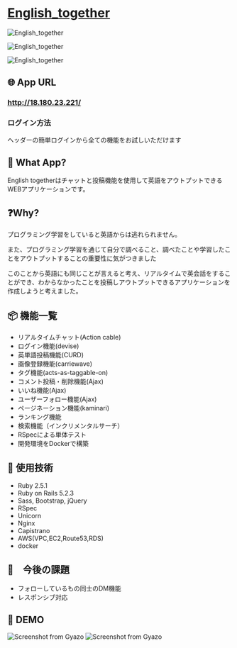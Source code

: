 # <a href="http://18.180.23.221/">English_together</a>

![English_together](https://gyazo.com/5aecf8db51e4a501826053a0461787c9/raw)

![English_together](https://gyazo.com/8f9425b53f7ed892ef366a8a9037a347/raw)

![English_together](https://gyazo.com/f6f49efcbeff317e6207f5ead0f8bae9/raw)

## 🌐 App URL

### **http://18.180.23.221/**  

<h3>ログイン方法</h3>
<p>ヘッダーの簡単ログインから全ての機能をお試しいただけます</p>

## 💬 What App?
English togetherはチャットと投稿機能を使用して英語をアウトプットできるWEBアプリケーションです。

## ❓Why?
<p>プログラミング学習をしていると英語からは逃れられません。</p>
<p>また、プログラミング学習を通じて自分で調べること、調べたことや学習したことをアウトプットすることの重要性に気がつきました</p>
<p>このことから英語にも同じことが言えると考え、リアルタイムで英会話をすることができ、わからなかったことを投稿しアウトプットできるアプリケーションを作成しようと考えました。</p>


## 📦 機能一覧
<ul>
  <li>リアルタイムチャット(Action cable)</li>
  <li>ログイン機能(devise)</li>
  <li>英単語投稿機能(CURD)</li>
  <li>画像登録機能(carriewave)</li>
  <li>タグ機能(acts-as-taggable-on)</li>
  <li>コメント投稿・削除機能(Ajax)</li>
  <li>いいね機能(Ajax)</li>
  <li>ユーザーフォロー機能(Ajax)</li>
  <li>ページネーション機能(kaminari)</li>
  <li>ランキング機能</li>
  <li>検索機能（インクリメンタルサーチ）</li>
  <li>RSpecによる単体テスト</li>
  <li>開発環境をDockerで構築</li>
</ul>


## 📗 使用技術
<ul>
  <li>Ruby 2.5.1</li>
  <li>Ruby on Rails 5.2.3</li>
  <li>Sass, Bootstrap, jQuery</li>
  <li>RSpec</li>
  <li>Unicorn</li>
  <li>Nginx</li>
  <li>Capistrano</li>
  <li>AWS(VPC,EC2,Route53,RDS)</li>
  <li>docker</li>
</ul>

## 📝　今後の課題
<ul>
  <li>フォローしているもの同士のDM機能</li>
  <li>レスポンシブ対応</li>
</ul>

## 👀 DEMO
![Screenshot from Gyazo](https://gyazo.com/8ee92ae379d450432f3f255a6748418e/raw)
![Screenshot from Gyazo](https://gyazo.com/a59811ae9387f1f6621bce0880ef5275/raw)
